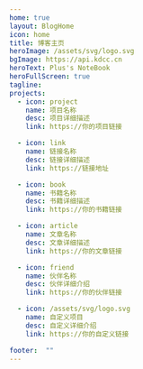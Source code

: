 ```yaml
---
home: true
layout: BlogHome
icon: home
title: 博客主页
heroImage: /assets/svg/logo.svg
bgImage: https://api.kdcc.cn
heroText: Plus's NoteBook
heroFullScreen: true
tagline: 
projects:
  - icon: project
    name: 项目名称
    desc: 项目详细描述
    link: https://你的项目链接

  - icon: link
    name: 链接名称
    desc: 链接详细描述
    link: https://链接地址

  - icon: book
    name: 书籍名称
    desc: 书籍详细描述
    link: https://你的书籍链接

  - icon: article
    name: 文章名称
    desc: 文章详细描述
    link: https://你的文章链接

  - icon: friend
    name: 伙伴名称
    desc: 伙伴详细介绍
    link: https://你的伙伴链接

  - icon: /assets/svg/logo.svg
    name: 自定义项目
    desc: 自定义详细介绍
    link: https://你的自定义链接

footer:  ""
---
```

